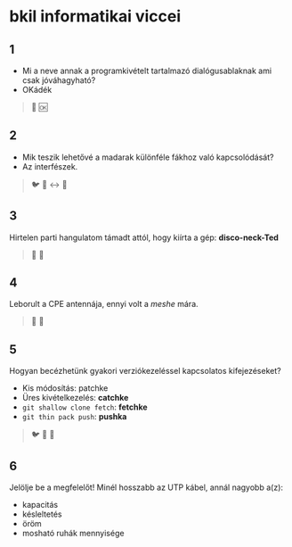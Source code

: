 # bkil informatikai viccei

## 1

- Mi a neve annak a programkivételt tartalmazó dialógusablaknak ami csak jóváhagyható?
- OKádék

> 💬 🆗

## 2
- Mik teszik lehetővé a madarak különféle fákhoz való kapcsolódását?
- Az interfészek.

> 🐦️ 🔗 ↔️ 🌳

## 3
Hirtelen parti hangulatom támadt attól, hogy kiírta a gép: **disco-neck-Ted**

> 🔮 💃

## 4
Leborult a CPE antennája, ennyi volt a _meshe_ mára.

> 📶 📡

## 5
Hogyan becézhetünk gyakori verziókezeléssel kapcsolatos kifejezéseket?

- Kis módosítás: patchke
- Üres kivételkezelés: **catchke**
- `git shallow clone fetch`: **fetchke**
- `git thin pack push`: **pushka**

> 🐦️ 🐐 🔫

## 6
Jelölje be a megfelelőt! Minél hosszabb az UTP kábel, annál nagyobb a(z):

- kapacitás
- késleltetés
- öröm
- mosható ruhák mennyisége
